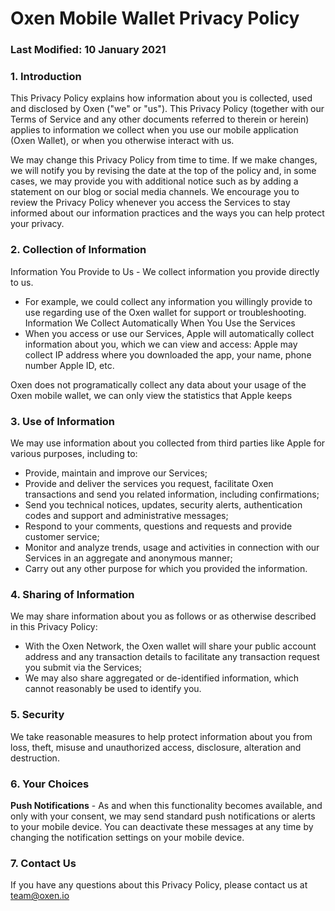 # Oxen Mobile Wallet Privacy Policy 
### Last Modified: 10 January 2021
### 1. Introduction

This Privacy Policy explains how information about you is collected, used and disclosed by Oxen ("we" or "us"). This Privacy Policy (together with our Terms of Service and any other documents referred to therein or herein) applies to information we collect when you use our mobile application (Oxen Wallet), or when you otherwise interact with us.

We may change this Privacy Policy from time to time. If we make changes, we will notify you by revising the date at the top of the policy and, in some cases, we may provide you with additional notice such as by adding a statement on our blog or social media channels. We encourage you to review the Privacy Policy whenever you access the Services to stay informed about our information practices and the ways you can help protect your privacy.

### 2. Collection of Information
Information You Provide to Us - We collect information you provide directly to us.
- For example, we could collect any information you willingly provide to use regarding use of the Oxen wallet for support or troubleshooting.
Information We Collect Automatically When You Use the Services 
- When you access or use our Services, Apple will automatically collect information about you, which we can view and access:
Apple may collect IP address where you downloaded the app, your name, phone number Apple ID, etc.

Oxen does not programatically collect any data about your usage of the Oxen mobile wallet, we can only view the statistics that Apple keeps 

### 3. Use of Information
We may use information about you collected from third parties like Apple for various purposes, including to:
- Provide, maintain and improve our Services;
- Provide and deliver the services you request, facilitate Oxen transactions and send you related information, including confirmations;
- Send you technical notices, updates, security alerts, authentication codes and support and administrative messages;
- Respond to your comments, questions and requests and provide customer service;
- Monitor and analyze trends, usage and activities in connection with our Services in an aggregate and anonymous manner;
- Carry out any other purpose for which you provided the information.

### 4. Sharing of Information
We may share information about you as follows or as otherwise described in this Privacy Policy:
- With the Oxen Network, the Oxen wallet will share your public account address and any transaction details to facilitate any transaction request you submit via the Services;
- We may also share aggregated or de-identified information, which cannot reasonably be used to identify you.

### 5. Security
We take reasonable measures to help protect information about you from loss, theft, misuse and unauthorized access, disclosure, alteration and destruction.

### 6. Your Choices
**Push Notifications** - As and when this functionality becomes available, and only with your consent, we may send standard push notifications or alerts to your mobile device. You can deactivate these messages at any time by changing the notification settings on your mobile device.

### 7. Contact Us
If you have any questions about this Privacy Policy, please contact us at team@oxen.io
